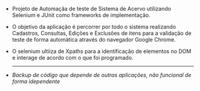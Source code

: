 * Projeto de Automaçãa de teste de Sistema de Acervo utilizando Selenium e JUnit como frameworks de implementação.

* O objetivo da aplicação é percorrer por todo o sistema realizando Cadastros, Consultas, Edições e Exclusões de itens para a validação de teste de forma automática através do navegador Google Chrome.

* O selenium ultiiza de Xpaths para a identificação de elementos no DOM e interage de acordo com o que foi programado.

  ***

* *Backup de código que depende de outras aplicações, não funcional de forma idependente*
